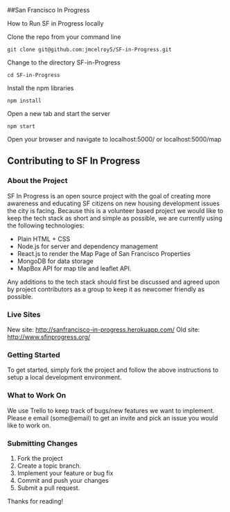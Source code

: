 ##San Francisco In Progress

How to Run SF in Progress locally

Clone the repo from your command line

`git clone git@github.com:jmcelroy5/SF-in-Progress.git`

Change to the directory SF-in-Progress

`cd SF-in-Progress`

Install the npm libraries

`npm install`

Open a new tab and start the server

`npm start`

Open your browser and navigate to localhost:5000/ or localhost:5000/map

## Contributing to SF In Progress

### About the Project
SF In Progress is an open source project with the goal of creating more awareness and educating SF citizens on new housing development issues the city is facing. Because this is a volunteer based project we would like to keep the tech stack as short and simple as possible, we are currently using the following technologies:

* Plain HTML + CSS
* Node.js for server and dependency management
* React.js to render the Map Page of San Francisco Properties
* MongoDB for data storage
* MapBox API for map tile and leaflet API.

Any additions to the tech stack should first be discussed and agreed upon by project contributors as a group to keep it as newcomer friendly as possible.

### Live Sites

New site: http://sanfrancisco-in-progress.herokuapp.com/
Old site: http://www.sfinprogress.org/

### Getting Started
To get started, simply fork the project and follow the above instructions to setup a local development environment.

### What to Work On
We use Trello to keep track of bugs/new features we want to implement. Please e email (some@email) to get an invite and pick an issue you would like to work on.

### Submitting Changes
1. Fork the project
2. Create a topic branch.
3. Implement your feature or bug fix
4. Commit and push your changes
5. Submit a pull request.

Thanks for reading!
